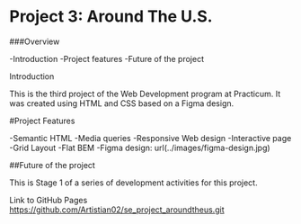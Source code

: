 # Project 3: Around The U.S.
###Overview

-Introduction -Project features -Future of the project

Introduction

This is the third project of the Web Development program at Practicum. It was created using HTML and CSS based on a Figma design.

#Project Features

-Semantic HTML -Media queries -Responsive Web design -Interactive page -Grid Layout -Flat BEM -Figma design: url(../images/figma-design.jpg)

##Future of the project

This is Stage 1 of a series of development activities for this project.

Link to GitHub Pages
https://github.com/Artistian02/se_project_aroundtheus.git
